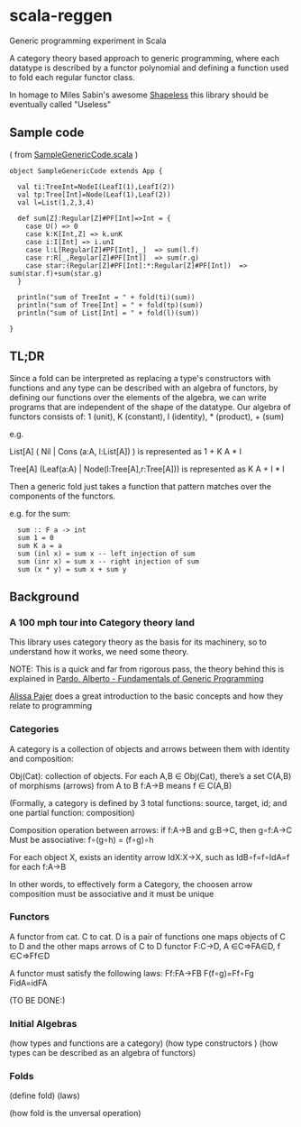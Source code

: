 scala-reggen
============

Generic programming experiment in Scala

A category theory based approach to generic programming, where each datatype is described by a functor polynomial and defining a function used to fold each regular functor class.

In homage to Miles Sabin's awesome [Shapeless](https://github.com/milessabin/shapeless) this library should be eventually called "Useless"

Sample code
-----------
( from [SampleGenericCode.scala](./blob/master/src/main/scala/reggen/SampleGenericCode.scala) )  
```
object SampleGenericCode extends App {

  val ti:TreeInt=NodeI(LeafI(1),LeafI(2))
  val tp:Tree[Int]=Node(Leaf(1),Leaf(2))
  val l=List(1,2,3,4)

  def sum[Z]:Regular[Z]#PF[Int]=>Int = {
    case U() => 0
    case k:K[Int,Z] => k.unK
    case i:I[Int] => i.unI
    case l:L[Regular[Z]#PF[Int],_]  => sum(l.f)
    case r:R[_,Regular[Z]#PF[Int]]  => sum(r.g)
    case star:(Regular[Z]#PF[Int]:*:Regular[Z]#PF[Int])  => sum(star.f)+sum(star.g)
  }
  
  println("sum of TreeInt = " + fold(ti)(sum))
  println("sum of Tree[Int] = " + fold(tp)(sum))
  println("sum of List[Int] = " + fold(l)(sum))

}
```

TL;DR
-----
Since a fold can be interpreted as replacing a type's constructors with functions and any type can be described with an algebra of functors, by defining our functions over the elements of the algebra, we can write programs that are independent of the shape of the datatype. 
Our algebra of functors consists of:
1 (unit), K (constant), I (identity), * (product), + (sum)
 
e.g.

List\[A\] ( Nil | Cons (a:A, l:List\[A\]) ) is represented as 1 + K A * I

Tree\[A\] (Leaf(a:A) |  Node(l:Tree\[A\],r:Tree\[A\])) is represented as K A + I * I

Then a generic fold just takes a function that pattern matches over the components of the functors.

e.g. for the sum:
```
  sum :: F a -> int
  sum 1 = 0
  sum K a = a
  sum (inl x) = sum x -- left injection of sum
  sum (inr x) = sum x -- right injection of sum
  sum (x * y) = sum x + sum y
```

Background
----------

### A 100 mph tour into Category theory land

This library uses category theory as the basis for its machinery, so to understand how it works, we need some theory.

NOTE: This is a quick and far from rigorous pass, the theory behind this is explained in [Pardo, Alberto - Fundamentals of Generic Programming](http://www.fing.edu.uy/inco/cursos/proggen/Papers/FGP.pdf.gz)

[Alissa Pajer](http://alissapajer.github.io/conferenceslides/craftconf2014/#/) does a great introduction to the basic concepts and how they relate to programming

### Categories
A category is a collection of objects and arrows between them with identity and composition:

Obj(Cat): collection of objects.
For each A,B ∈ Obj(Cat), there’s a set C(A,B) of morphisms (arrows) from A to B
f:A→B means f ∈ C(A,B)

(Formally, a category is defined by 3 total functions: source, target, id;  and one partial function: composition)

Composition operation between arrows:
if f:A→B and g:B→C, then g∘f:A→C
Must be associative: f∘(g∘h) = (f∘g)∘h

For each object X, exists an identity arrow IdX:X→X, such as IdB∘f=f∘IdA=f for each f:A→B

In other words, to effectively form a Category, the choosen arrow composition must be associative and it must be unique 

### Functors
A functor from cat. C to cat. D is a pair of functions one maps objects of C to D and the other maps arrows of C to D
functor F:C→D, A ∈C⇒FA∈D, f ∈C⇒Ff∈D

A functor must satisfy the following laws:
Ff:FA→FB
F(f∘g)=Ff∘Fg
FidA=idFA

(TO BE DONE:)

### Initial Algebras
(how types and functions are a category)
(how type constructors )
(how types can be described as an algebra of functors)

### Folds

(define fold)
  (laws)

(how fold is the unversal operation)
